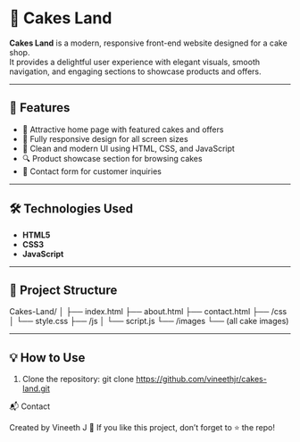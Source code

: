 # 🎂 Cakes Land

**Cakes Land** is a modern, responsive front-end website designed for a cake shop.  
It provides a delightful user experience with elegant visuals, smooth navigation, and engaging sections to showcase products and offers.

---

## 🚀 Features

- 🧁 Attractive home page with featured cakes and offers  
- 📱 Fully responsive design for all screen sizes  
- 🎨 Clean and modern UI using HTML, CSS, and JavaScript  
- 🔍 Product showcase section for browsing cakes  
- 📩 Contact form for customer inquiries  

---

## 🛠️ Technologies Used

- **HTML5**  
- **CSS3**  
- **JavaScript**  

---

## 📂 Project Structure

Cakes-Land/
│
├── index.html
├── about.html
├── contact.html
├── /css
│ └── style.css
├── /js
│ └── script.js
└── /images
└── (all cake images)


---

## 💡 How to Use

1. Clone the repository:
   git clone https://github.com/vineethjr/cakes-land.git

📬 Contact

Created by Vineeth J 🍰
If you like this project, don’t forget to ⭐ the repo!
